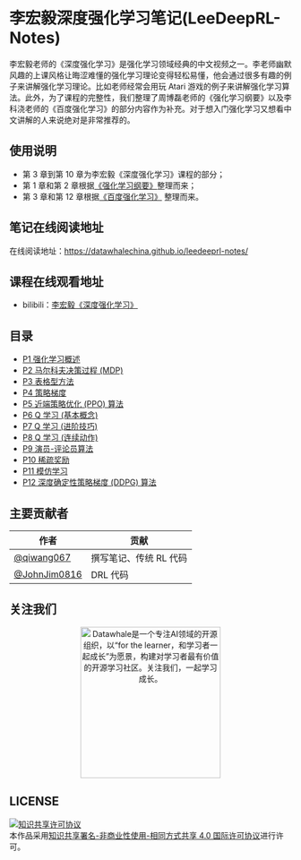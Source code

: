 # 李宏毅深度强化学习笔记(LeeDeepRL-Notes)

李宏毅老师的《深度强化学习》是强化学习领域经典的中文视频之一。李老师幽默风趣的上课风格让晦涩难懂的强化学习理论变得轻松易懂，他会通过很多有趣的例子来讲解强化学习理论。比如老师经常会用玩 Atari 游戏的例子来讲解强化学习算法。此外，为了课程的完整性，我们整理了周博磊老师的《强化学习纲要》以及李科浇老师的《百度强化学习》的部分内容作为补充。对于想入门强化学习又想看中文讲解的人来说绝对是非常推荐的。

## 使用说明

* 第 3 章到第 10 章为李宏毅《深度强化学习》课程的部分；
* 第 1 章和第 2 章根据[《强化学习纲要》](https://github.com/zhoubolei/introRL)整理而来；
* 第 3 章和第 12 章根据[《百度强化学习》](https://aistudio.baidu.com/aistudio/education/group/info/1335) 整理而来。


## 笔记在线阅读地址
在线阅读地址：https://datawhalechina.github.io/leedeeprl-notes/

## 课程在线观看地址
- bilibili：[李宏毅《深度强化学习》](https://www.bilibili.com/video/BV1MW411w79n)

## 目录
- [P1 强化学习概述](https://datawhalechina.github.io/leedeeprl-notes/#/chapter1/chapter1)
- [P2 马尔科夫决策过程 (MDP)](https://datawhalechina.github.io/leedeeprl-notes/#/chapter2/chapter2)
- [P3 表格型方法](https://datawhalechina.github.io/leedeeprl-notes/#/chapter3/chapter3)
- [P4 策略梯度](https://datawhalechina.github.io/leedeeprl-notes/#/chapter4/chapter4)
- [P5 近端策略优化 (PPO) 算法](https://datawhalechina.github.io/leedeeprl-notes/#/chapter5/chapter5)
- [P6 Q 学习 (基本概念)](https://datawhalechina.github.io/leedeeprl-notes/#/chapter6/chapter6)
- [P7 Q 学习 (进阶技巧)](https://datawhalechina.github.io/leedeeprl-notes/#/chapter7/chapter7)
- [P8 Q 学习 (连续动作)](https://datawhalechina.github.io/leedeeprl-notes/#/chapter8/chapter8)
- [P9 演员-评论员算法](https://datawhalechina.github.io/leedeeprl-notes/#/chapter9/chapter9)
- [P10 稀疏奖励](https://datawhalechina.github.io/leedeeprl-notes/#/chapter10/chapter10)
- [P11 模仿学习](https://datawhalechina.github.io/leedeeprl-notes/#/chapter11/chapter11)
- [P12 深度确定性策略梯度 (DDPG) 算法](https://datawhalechina.github.io/leedeeprl-notes/#/chapter12/chapter12)

## 主要贡献者

| 作者 | 贡献 |
|------|------|
|   [@qiwang067](https://github.com/qiwang067)   |   撰写笔记、传统 RL 代码   |
|  [@JohnJim0816](https://github.com/JohnJim0816)    |   DRL 代码   |

## 关注我们

<div align=center><img src="https://raw.githubusercontent.com/datawhalechina/pumpkin-book/master/res/qrcode.jpeg" width = "250" height = "270" alt="Datawhale是一个专注AI领域的开源组织，以“for the learner，和学习者一起成长”为愿景，构建对学习者最有价值的开源学习社区。关注我们，一起学习成长。"></div>

## LICENSE
<a rel="license" href="http://creativecommons.org/licenses/by-nc-sa/4.0/"><img alt="知识共享许可协议" style="border-width:0" src="https://i.creativecommons.org/l/by-nc-sa/4.0/88x31.png" /></a><br />本作品采用<a rel="license" href="http://creativecommons.org/licenses/by-nc-sa/4.0/">知识共享署名-非商业性使用-相同方式共享 4.0 国际许可协议</a>进行许可。

